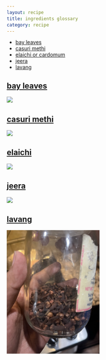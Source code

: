 ```yaml
---
layout: recipe
title: ingredients glossary
category: recipe
---
```


- [bay leaves](#bay-leaves)
- [casuri methi](#carusimethi)
- [elaichi or cardomum](#elaichi)
- [jeera](#jeera) 
- [lavang](#lavang)


<style>
    img {
      width: 50%;
    }

    @media only screen and (max-width: 767px) {
      img {
          width: 80%;
      }
    }
</style>

## [bay leaves](#bay-leaves) 
<img src="https://raw.githubusercontent.com/abadari3/abadari3.github.io/master/_images/bayleaves.png">

## [casuri methi](#carusimethi) 
<img src="https://raw.githubusercontent.com/abadari3/abadari3.github.io/master/_images/casurimethi.png"> 

## [elaichi](#elaichi) 
<img src="https://raw.githubusercontent.com/abadari3/abadari3.github.io/master/_images/elaichi.png"> 

## [jeera](#jeera) 
<img src="https://raw.githubusercontent.com/abadari3/abadari3.github.io/master/_images/jeera.png"> 

## [lavang](#lavang) 
<img src="https://raw.githubusercontent.com/abadari3/abadari3.github.io/master/_images/lavang.png"> 